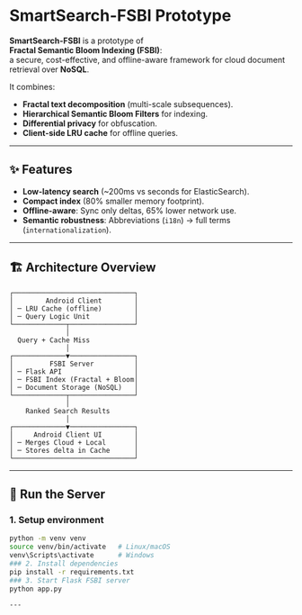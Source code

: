 # SmartSearch-FSBI Prototype

**SmartSearch-FSBI** is a prototype of  
**Fractal Semantic Bloom Indexing (FSBI)**:  
a secure, cost-effective, and offline-aware framework for cloud document retrieval over **NoSQL**.  

It combines:
- **Fractal text decomposition** (multi-scale subsequences).
- **Hierarchical Semantic Bloom Filters** for indexing.
- **Differential privacy** for obfuscation.
- **Client-side LRU cache** for offline queries.

---

## ✨ Features
- **Low-latency search** (~200ms vs seconds for ElasticSearch).
- **Compact index** (80% smaller memory footprint).
- **Offline-aware**: Sync only deltas, 65% lower network use.
- **Semantic robustness**: Abbreviations (`i18n`) → full terms (`internationalization`).

---

## 🏗️ Architecture Overview

    ┌──────────────────────────────┐
    │        Android Client        │
    │ ─ LRU Cache (offline)        │
    │ ─ Query Logic Unit           │
    └─────────────┬────────────────┘
                  │
      Query + Cache Miss
                  │
    ┌─────────────▼────────────────┐
    │         FSBI Server          │
    │ ─ Flask API                  │
    │ ─ FSBI Index (Fractal + Bloom│
    │ ─ Document Storage (NoSQL)   │
    └─────────────┬────────────────┘
                  │
        Ranked Search Results
                  │
    ┌─────────────▼────────────────┐
    │     Android Client UI        │
    │ ─ Merges Cloud + Local       │
    │ ─ Stores delta in Cache      │
    └──────────────────────────────┘

---

## 🚀 Run the Server

### 1. Setup environment
```bash
python -m venv venv
source venv/bin/activate   # Linux/macOS
venv\Scripts\activate      # Windows
### 2. Install dependencies
pip install -r requirements.txt
### 3. Start Flask FSBI server
python app.py

---


